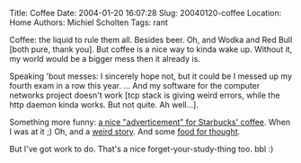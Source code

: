 Title: Coffee
Date: 2004-01-20 16:07:28
Slug: 20040120-coffee
Location: Home
Authors: Michiel Scholten
Tags: rant

<p>Coffee: the liquid to rule them all. Besides beer. Oh, and Wodka and Red Bull [both pure, thank you]. But coffee is a nice way to kinda wake up. Without it, my world would be a bigger mess then it already is.</p>
<p>Speaking 'bout messes: I sincerely hope not, but it could be I messed up my fourth exam in a row this year. ... And my software for the computer networks project doesn't work [tcp stack is giving weird errors, while the http daemon kinda works. But not quite. Ah well...].</p>

<p>Something more funny: <a href="http://boingboing.net/2004_01_01_archive.html#107450706581249394">a nice "adverticement" for Starbucks' coffee</a>. When I was at it ;) Oh, and a <a href="http://www.omaha.com/index.php?u_np=0&u_pg=1636&u_sid=979879">weird story</a>. And some <a href="http://www.cowlesgallery.com/Burtynsky.html">food for thought</a>.</p>
<p>But I've got work to do. That's a nice forget-your-study-thing too. bbl :)</p>